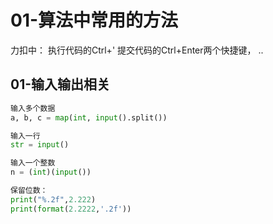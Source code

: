 # 01-算法中常用的方法
力扣中：
执行代码的Ctrl+'
提交代码的Ctrl+Enter两个快捷键， ..
## 01-输入输出相关
```python
输入多个数据
a, b, c = map(int, input().split())

输入一行
str = input()

输入一个整数
n = (int)(input())

保留位数：
print("%.2f",2.222)
print(format(2.2222,'.2f'))
```
